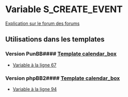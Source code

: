 # Variable S_CREATE_EVENT
[Explication sur le forum des forums](http://forum.forumactif.com/t294113-listing-des-variables#S_CREATE_EVENT)
## Utilisations dans les templates
### Version PunBB#### [Template calendar_box](punbb/calendar_box.md)
* [Variable à la ligne 67](../punbb/calendar_box.tpl#L67)
### Version phpBB2#### [Template calendar_box](subsilver/calendar_box.md)
* [Variable à la ligne 94](../subsilver/calendar_box.tpl#L94)